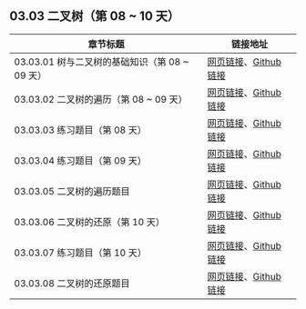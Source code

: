 ## 03.03 二叉树（第 08 ~ 10 天）

| 章节标题                               | 链接地址                                                     |
| -------------------------------------- | ------------------------------------------------------------ |
| 03.03.01 树与二叉树的基础知识（第 08 ~ 09 天） | [网页链接](https://datawhalechina.github.io/leetcode-notes/#/ch03/03.03/03.03.01-Binary-Tree-Basic)、[Github 链接](https://github.com/datawhalechina/leetcode-notes/blob/main/docs/ch03/03.03/03.03.01-Binary-Tree-Basic.md) |
| 03.03.02 二叉树的遍历（第 08 ~ 09 天） | [网页链接](https://datawhalechina.github.io/leetcode-notes/#/ch03/03.03/03.03.02-Binary-Tree-Traverse)、[Github 链接](https://github.com/datawhalechina/leetcode-notes/blob/main/docs/ch03/03.03/03.03.02-Binary-Tree-Traverse.md) |
| 03.03.03 练习题目（第 08 天） | [网页链接](https://datawhalechina.github.io/leetcode-notes/#/ch03/03.03/03.03.03-Exercises)、[Github 链接](https://github.com/datawhalechina/leetcode-notes/blob/main/docs/ch03/03.03/03.03.03-Exercises.md) |
| 03.03.04 练习题目（第 09 天） | [网页链接](https://datawhalechina.github.io/leetcode-notes/#/ch03/03.03/03.03.04-Exercises)、[Github 链接](https://github.com/datawhalechina/leetcode-notes/blob/main/docs/ch03/03.03/03.03.04-Exercises.md) |
| 03.03.05 二叉树的遍历题目 | [网页链接](https://datawhalechina.github.io/leetcode-notes/#/ch03/03.03/03.03.05-Binary-Tree-Traverse-List)、[Github 链接](https://github.com/datawhalechina/leetcode-notes/blob/main/docs/ch03/03.03/03.03.05-Binary-Tree-Traverse-List.md) |
| 03.03.06 二叉树的还原（第 10 天） | [网页链接](https://datawhalechina.github.io/leetcode-notes/#/ch03/03.03/03.03.06-Binary-Tree-Reduction)、[Github 链接](https://github.com/datawhalechina/leetcode-notes/blob/main/docs/ch03/03.03/03.03.06-Binary-Tree-Reduction.md) |
| 03.03.07 练习题目（第 10 天） | [网页链接](https://datawhalechina.github.io/leetcode-notes/#/ch03/03.03/03.03.07-Exercises)、[Github 链接](https://github.com/datawhalechina/leetcode-notes/blob/main/docs/ch03/03.03/03.03.07-Exercises.md) |
| 03.03.08 二叉树的还原题目 | [网页链接](https://datawhalechina.github.io/leetcode-notes/#/ch03/03.03/03.03.08-Binary-Tree-Reduction-List)、[Github 链接](https://github.com/datawhalechina/leetcode-notes/blob/main/docs/ch03/03.03/03.03.08-Binary-Tree-Reduction-List.md) |
